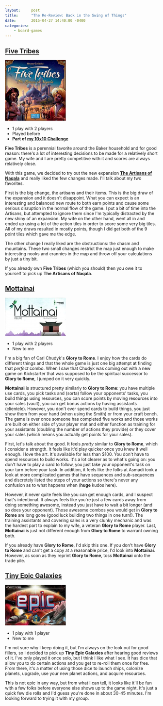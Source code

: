 ```yaml
---
layout:     post
title:      "The Re-Review: Back in the Swing of Things"
date:       2015-04-27 14:40:00 -0400
categories:
    - board-games
---
```

## [Five Tribes](https://boardgamegeek.com/boardgame/157354/five-tribes)

![Five Tribes](../assets/covers/five-tribes.jpg)

- 1 play with 2 players
- Played before
- **Part of [my 10x10 Challenge](https://boardgamegeek.com/geeklist/183527/wesbakers-2015-10x10-hardcore-challenge)**

**Five Tribes** is a perennial favorite around the Baker household and for good reason: there's a lot of interesting decisions to be made for a relatively short game. My wife and I are pretty competitive with it and scores are always relatively close.

With this game, we decided to try out the new expansion **[The Artisans of Naqala](https://boardgamegeek.com/boardgameexpansion/176677/five-tribes-artisans-naqala)** and really liked the few changes made. I'll talk about my two favorites.

First is the big change, the artisans and their items. This is the big draw of the expansion and it doesn't disappoint. What you can expect is an interesting and balanced new route to both earn points and cause some serious disruption in the normal flow of the game. I put a bit of time into the Artisans, but attempted to ignore them since I'm typically distracted by the new shiny of an expansion. My wife on the other hand, went all in and ended up using a lot of the action tiles in order to score some very big tiles. All of my draws resulted in mostly points, though I did get both of the 9 point tiles which gave me the edge.

The other change I really liked are the obstructions: the chasm and mountains. These two small changes restrict the map just enough to make interesting nooks and crannies in the map and throw off your calculations by just a tiny bit.

If you already own **Five Tribes** (which you should) then you owe it to yourself to pick up **The Artisans of Naqala**.

## [Mottainai](https://boardgamegeek.com/boardgame/175199/mottainai)

![Mottainai](../assets/covers/mottainai.jpg)

- 1 play with 2 players
- New to me

I'm a big fan of Carl Chudyk's **Glory to Rome**. I enjoy how the cards do different things and that the whole game is just one big attempt at finding that *perfect* combo. When I saw that Chudyk was coming out with a new game on Kickstarter that was supposed to be the spiritual successor to **Glory to Rome**, I jumped on it very quickly.

 **Mottainai** is structured pretty similarly to **Glory to Rome**: you have multiple use cards, you pick tasks and (sorta) follow your opponents' tasks, you build things using resources, you can score points by moving resources into your sales (vault), you can get bonus actions by having assistants (clientele). However, you don't ever spend cards to build things, you just show them from your hand (when using the Smith) or from your craft bench. The game is over once someone has completed five works and those works are built on either side of your player mat and either function as training for your assistants (doubling the number of actions they provide) or they cover your sales (which means you actually get points for your sales).

First, let's talk about the good. It feels *pretty* similar to **Glory to Rome**, which I consider a strength. It feels like it'd play quicker once you knew it well enough. I love the art. It's available for less than $100. You don't have to spend resources to build works. It's a lot clearer as to what's going on: you don't have to play a card to follow, you just take your opponent's task on your turn before your task. In addition, it feels like the folks at Asmadi took a look at more complicated games that have sequences and sub-sequences and discretely listed the steps of your actions so there's never any confusion as to what happens when (**huge** kudos here).

However, it never quite feels like you can get enough cards, and I suspect that's intentional. It always feels like you're just a few cards away from doing something awesome, instead you just have to wait a bit longer (and so does your opponent). Those awesome combos you would get in **Glory to Rome** are long gone (good luck building two things in one turn!). The training assistants and covering sales is a very clunky mechanic and was the hardest part to explain to my wife, a veteran **Glory to Rome** player. Last, **Mottainai** is just not different enough from **Glory to Rome** to warrant owning both.

If you already have **Glory to Rome**, I'd skip this one. If you don't have **Glory to Rome** and can't get a copy at a reasonable price, I'd look into **Mottainai**. However, as soon as they reprint **Glory to Rome**, toss **Mottainai** onto the trade pile.

## [Tiny Epic Galaxies](https://boardgamegeek.com/boardgame/163967/tiny-epic-galaxies)

![Tiny Epic Galaxies](../assets/covers/tiny-epic-galaxies.jpg)

- 1 play with 1 player
- New to me

I'm not sure why I keep doing it, but I'm always on the look out for good fillers, so I decided to pick up **Tiny Epic Galaxies** after hearing good reviews of it. I've only played it once solo, but I think I like what I see. It has dice that allow you to do certain actions and you get to re-roll them once for free. From there, it's a matter of using those dice to launch ships, colonize planets, upgrade, use your new planet actions, and acquire resources.

This is not epic in any way, but from what I can tell, it looks like it'll be fun with a few folks before everyone else shows up to the game night. It's just a quick few die rolls and I'd guess you're done in about 30-45 minutes. I'm looking forward to trying it with my group.
